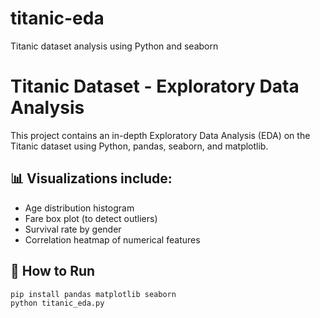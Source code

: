 # titanic-eda
Titanic dataset analysis using Python and seaborn
# Titanic Dataset - Exploratory Data Analysis

This project contains an in-depth Exploratory Data Analysis (EDA) on the Titanic dataset using Python, pandas, seaborn, and matplotlib.

## 📊 Visualizations include:
- Age distribution histogram
- Fare box plot (to detect outliers)
- Survival rate by gender
- Correlation heatmap of numerical features

## 🚀 How to Run
```bash
pip install pandas matplotlib seaborn
python titanic_eda.py

